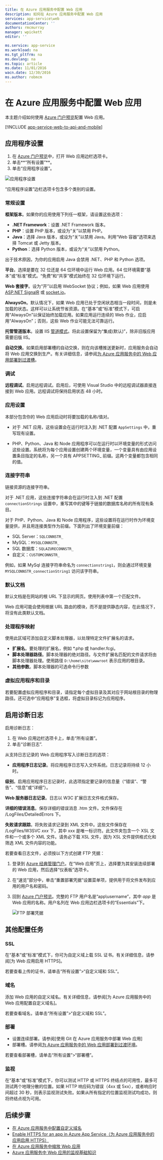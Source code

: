 ```yaml
---
title: 在 Azure 应用服务中配置 Web 应用
description: 如何在 Azure 应用服务中配置 Web 应用
services: app-service\web
documentationCenter: ''
authors: rmcmurray
manager: wpickett
editor: ''

ms.service: app-service
ms.workload: na
ms.tgt_pltfrm: na
ms.devlang: na
ms.topic: article
ms.date: 11/01/2016
wacn.date: 12/30/2016
ms.author: robmcm
---
```


# 在 Azure 应用服务中配置 Web 应用 #

本主题介绍如何使用 [Azure 门户预览]配置 Web 应用。

[!INCLUDE [app-service-web-to-api-and-mobile](../../includes/app-service-web-to-api-and-mobile.md)]

## 应用程序设置

1. 在 [Azure 门户预览]中，打开 Web 应用边栏选项卡。
2. 单击**“所有设置”**。
3. 单击“应用程序设置”。

![应用程序设置][configure01]

“应用程序设置”边栏选项卡包含多个类别的设置。

### 常规设置

**框架版本**。如果你的应用使用下列任一框架，请设置这些选项：

- **.NET Framework**：设置 .NET Framework 版本。
- **PHP**：设置 PHP 版本，或设为“关”以禁用 PHP。
- **Java**：选择 Java 版本，或设为“关”以禁用 Java。利用“Web 容器”选项来选择 Tomcat 或 Jetty 版本。
- **Python**：选择 Python 版本，或设为“关”以禁用 Python。

出于技术原因，为你的应用启用 Java 会禁用 .NET、PHP 和 Python 选项。

<a name="platform"></a>
**平台**。选择是要在 32 位还是 64 位环境中运行 Web 应用。64 位环境需要“基本”或“标准”模式。“免费”和“共享”模式始终在 32 位环境下运行。

**Web 套接字**。设为“开”以启用 WebSocket 协议；例如，如果 Web 应用使用 [ASP.NET SignalR] 或 [socket.io]。

<a name="alwayson"></a>
**AlwaysOn**。默认情况下，如果 Web 应用已处于空闲状态相当一段时间，则是未加载的状态。这样可以让系统节省资源。在“基本”或“标准”模式下，可启用“AlwaysOn”以保证始终加载应用。如果应用运行连续的 Web 作业，应启用“AlwaysOn”；否则，这些 Web 作业可能无法可靠运行。

**托管管道版本**。设置 IIS [管道模式]。将此设置保留为“集成(默认)”，除非旧版应用需要旧版 IIS。

**自动交换**。如果启用部署槽的自动交换，则在向该槽推送更新时，应用服务会自动将 Web 应用交换到生产。有关详细信息，请参阅[为 Azure 应用服务中的 Web 应用部署到过渡槽](./web-sites-staged-publishing.md)。

### 调试

**远程调试**。启用远程调试。启用后，可使用 Visual Studio 中的远程调试器直接连接到 Web 应用。远程调试将保持启用状态 48 小时。

### 应用设置

本部分包含你的 Web 应用启动时将要加载的名称/值对。

- 对于 .NET 应用，这些设置会在运行时注入到 .NET 配置 `AppSettings` 中，重写现有设置。

- PHP、Python、Java 和 Node 应用程序可以在运行时以环境变量的形式访问这些设置。系统将为每个应用设置创建两个环境变量，一个变量具有由应用设置条目指定的名称，另一个具有 APPSETTING\_ 前缀。这两个变量都包含相同的值。

### 连接字符串

链接资源的连接字符串。

对于 .NET 应用，这些连接字符串会在运行时注入到 .NET 配置 `connectionStrings` 设置中，重写其中的键等于链接的数据库名称的所有现有条目。

对于 PHP、Python、Java 和 Node 应用程序，这些设置将在运行时作为环境变量提供，并且用连接类型作为前缀。下面列出了环境变量前缀：

- SQL Server：`SQLCONNSTR_`
- MySQL：`MYSQLCONNSTR_`
- SQL 数据库：`SQLAZURECONNSTR_`
- 自定义：`CUSTOMCONNSTR_`

例如，如果 MySql 连接字符串命名为 `connectionstring1`，则会通过环境变量 `MYSQLCONNSTR_connectionString1` 访问该字符串。

### 默认文档

默认文档是在网站的根 URL 下显示的网页。使用列表中第一个匹配文件。

Web 应用可能会使用根据 URL 路由的模块，而不是提供静态内容，在此情况下，将没有此类默认文档。

### 处理程序映射

使用此区域可添加自定义脚本处理器，以处理特定文件扩展名的请求。

- **扩展名**。要处理的扩展名，例如 \*.php 或 handler.fcgi。
- **脚本处理器路径**。脚本处理器的绝对路径。与文件扩展名匹配的文件请求将由脚本处理器处理。使用路径 `D:\home\site\wwwroot` 表示应用的根目录。
- **其他参数**。脚本处理器的可选命令行参数

### 虚拟应用程序和目录 

若要配置虚拟应用程序和目录，请指定每个虚拟目录及其对应于网站根目录的物理路径。还可选中“应用程序”复选框，将虚拟目录标记为应用程序。

## 启用诊断日志

启用诊断日志：

1. 在 Web 应用边栏选项卡上，单击“所有设置”。
2. 单击“诊断日志”.

从支持日志记录的 Web 应用程序写入诊断日志的选项：

- **应用程序日志记录**。将应用程序日志写入文件系统。日志记录将持续 12 小时。

**级别**。启用应用程序日志记录时，此选项指定要记录的信息量（“错误”、“警告”、“信息”或“详细”）。

**Web 服务器日志记录**。日志以 W3C 扩展日志文件格式保存。

**详细的错误消息**。保存详细的错误消息 .htm 文件。文件保存在 /LogFiles/DetailedErrors 下。

**失败请求跟踪**。将失败请求记录到 XML 文件中。这些文件保存在 /LogFiles/W3SVC *xxx* 下，其中 xxx 是唯一标识符。此文件夹包含一个 XSL 文件和一个或多个 XML 文件。请务必下载 XSL 文件，因为 XSL 文件提供格式化和筛选 XML 文件内容的功能。

若要查看日志文件，必须按以下方式创建 FTP 凭据：

1. 登录到 [Azure 经典管理门户](https://manage.windowsazure.cn)。在“Web 应用”页上，选择要为其安装连续部署的 Web 应用，然后选择“仪表板”选项卡。

1. 在“速览”部分中，单击“重置部署凭据”设置菜单项，提供用于将文件发布到应用的用户名和密码。

1. 回到 [Azure 门户预览](https://portal.azure.cn)。完整的 FTP 用户名是“app\\username”，其中 *app* 是 Web 应用的名称。用户名列在 Web 应用边栏选项卡的“Essentials”下。

    ![FTP 部署凭据][configure02]

## 其他配置任务

### SSL 

在“基本”或“标准”模式下，你可为自定义域上载 SSL 证书。有关详细信息，请参阅[为 Web 应用启用 HTTPS]。

若要查看上传的证书，请单击“所有设置”>“自定义域和 SSL”。

### 域名

添加 Web 应用的自定义域名。有关详细信息，请参阅[为 Azure 应用服务中的 Web 应用配置自定义域名]。

若要查看域名，请单击“所有设置”>“自定义域和 SSL”。

### 部署

- 设置连续部署。请参阅[使用 Git 在 Azure 应用服务中部署 Web 应用]
- 部署槽。请参阅[为 Azure 应用服务中的 Web 应用部署到过渡环境]。

若要查看部署槽，请单击“所有设置”>“部署槽”。

### 监视

在“基本”或“标准”模式下，你可以测试 HTTP 或 HTTPS 终结点的可用性，最多可测试两个地理分散的位置。如果 HTTP 响应码为错误（4xx 或 5xx），或者响应时间超过 30 秒，则表示监视测试失败。如果从所有指定的位置监视测试均成功，则将终结点视为可用。

## 后续步骤

- [在 Azure 应用服务中配置自定义域名]
- [Enable HTTPS for an app in Azure App Service（为 Azure 应用服务中的应用启用 HTTPS）]
- [在 Azure 应用服务中缩放 Web 应用]
- [Azure 应用服务中 Web 应用的监视基础知识]

<!-- URL List -->

[ASP.NET SignalR]: http://www.asp.net/signalr
[Azure 门户预览]: https://portal.azure.cn/
[在 Azure 应用服务中配置自定义域名]: ./web-sites-custom-domain-name.md
[为 Azure 应用服务中的 Web 应用部署到过渡环境]: ./web-sites-staged-publishing.md
[Enable HTTPS for an app in Azure App Service（为 Azure 应用服务中的应用启用 HTTPS）]: ./web-sites-configure-ssl-certificate.md
[如何监视 Web 终结点状态]: http://go.microsoft.com/fwLink/?LinkID=279906
[Azure 应用服务中 Web 应用的监视基础知识]: ./web-sites-monitor.md
[管道模式]: http://www.iis.net/learn/get-started/introduction-to-iis/introduction-to-iis-architecture#Application
[在 Azure 应用服务中缩放 Web 应用]: ./web-sites-scale.md
[socket.io]: ./web-sites-nodejs-chat-app-socketio.md
[试用应用服务]: https://tryappservice.azure.com/

<!-- IMG List -->

[configure01]: ./media/web-sites-configure/configure01.png
[configure02]: ./media/web-sites-configure/configure02.png
[configure03]: ./media/web-sites-configure/configure03.png

<!---HONumber=Mooncake_Quality_Review_1118_2016-->